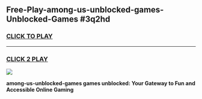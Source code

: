 
## Free-Play-among-us-unblocked-games-Unblocked-Games #3q2hd
<h3>
<a href="https://news.freeplayer.one?title=among-us-unblocked-games&ref=8M">CLICK TO PLAY</a></h3>
<hr>

<h3>
<a href="https://news.freeplayer.one?title=among-us-unblocked-games&ref=8M">CLICK 2 PLAY</a>
  
</h3>

<a href="https://news.freeplayer.one?title=among-us-unblocked-games&ref=8M"><img src="https://clearcache.store/games.png"></a>


**among-us-unblocked-games games unblocked: Your Gateway to Fun and Accessible Online Gaming**
